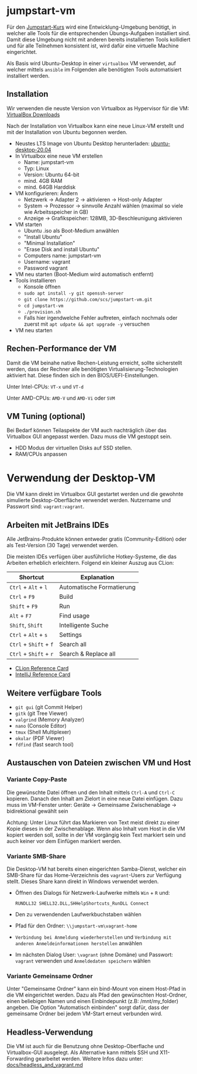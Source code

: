 jumpstart-vm
============

Für den [Jumpstart-Kurs](https://github.com/scs/jumpstart-docs) wird eine Entwicklung-Umgebung benötigt,
in welcher alle Tools für die entsprechenden Übungs-Aufgaben installiert sind.
Damit diese Umgebung nicht mit anderen bereits installierten Tools kollidiert
und für alle Teilnehmen konsistent ist,
wird dafür eine virtuelle Machine eingerichtet.

Als Basis wird Ubuntu-Desktop in einer `virtualbox` VM verwendet,
auf welcher mittels `ansible` im Folgenden alle benötigten Tools automatisiert installiert werden.


Installation
------------

Wir verwenden die neuste Version von Virtualbox as Hypervisor für die VM:
[VirtualBox Downloads](https://www.virtualbox.org/wiki/Downloads)

Nach der Installation von Virtualbox kann eine neue Linux-VM erstellt
und mit der Installation von Ubuntu begonnen werden.

* Neustes LTS Image von Ubuntu Desktop herunterladen: [ubuntu-desktop-20.04](https://ubuntu.com/download/desktop)
* In Virtualbox eine neue VM erstellen
  * Name: jumpstart-vm
  * Typ: Linux
  * Version: Ubuntu 64-bit
  * mind. 4GB RAM
  * mind. 64GB Harddisk
* VM konfigurieren: Ändern
  * Netzwerk -> Adapter 2 -> aktivieren -> Host-only Adapter
  * System -> Prozessor -> sinnvolle Anzahl wählen (maximal so viele wie Arbeitsspeicher in GB)
  * Anzeige -> Grafikspeicher: 128MB, 3D-Beschleunigung aktivieren
* VM starten
  * Ubuntu .iso als Boot-Medium anwählen
  * "Install Ubuntu"
  * "Minimal Installation"
  * "Erase Disk and install Ubuntu"
  * Computers name: jumpstart-vm
  * Username: vagrant
  * Password vagrant
* VM neu starten (Boot-Medium wird automatisch entfernt)
* Tools installieren
  * Konsole öffnen
  * `sudo apt install -y git openssh-server`
  * `git clone https://github.com/scs/jumpstart-vm.git`
  * `cd jumpstart-vm`
  * `./provision.sh`
  * Falls hier irgendwelche Fehler auftreten, einfach nochmals oder zuerst mit `apt udpate && apt upgrade -y` versuchen
* VM neu starten


Rechen-Performance der VM
-------------------------

Damit die VM beinahe native Rechen-Leistung erreicht,
sollte sicherstellt werden,
dass der Rechner alle benötigten Virtualisierung-Technologien aktiviert hat.
Diese finden sich in den BIOS/UEFI-Einstellungen.

Unter Intel-CPUs: `VT-x` und `VT-d`

Unter AMD-CPUs: `AMD-V` und `AMD-Vi` oder `SVM`


VM Tuning (optional)
---------

Bei Bedarf können Teilaspekte der VM auch nachträglich über das Virtualbox GUI angepasst werden.
Dazu muss die VM gestoppt sein.

* HDD Modus der virtuellen Disks auf SSD stellen.
* RAM/CPUs anpassen


Verwendung der Desktop-VM
=========================

Die VM kann direkt im Virtualbox GUI gestartet werden
und die gewohnte simulierte Desktop-Oberfläche verwendet werden.
Nutzername und Passwort sind: `vagrant:vagrant`.


Arbeiten mit JetBrains IDEs
---------------------------

Alle JetBrains-Produkte können entweder gratis (Community-Edition) oder als Test-Version (30 Tage) verwendet werden.

Die meisten IDEs verfügen über ausführliche Hotkey-Systeme,
die das Arbeiten erheblich erleichtern.
Folgend ein kleiner Auszug aus CLion:

| Shortcut               | Explanation                      |
|---                     |---                               |
| `Ctrl` + `Alt` + `l`   | Automatische Formatierung        |
| `Ctrl` + `F9`          | Build                            |
| `Shift` + `F9`         | Run                              |
| `Alt` + `F7`           | Find usage                       |
| `Shift`, `Shift`       | Intelligente Suche               |
| `Ctrl` + `Alt` + `s`   | Settings                         |
| `Ctrl` + `Shift` + `f` | Search all                       |
| `Ctrl` + `Shift` + `r` | Search & Replace all             |

* [CLion Reference Card](https://resources.jetbrains.com/storage/products/clion/docs/CLion_ReferenceCard.pdf)
* [IntelliJ Reference Card](https://resources.jetbrains.com/storage/products/intellij-idea/docs/IntelliJIDEA_ReferenceCard.pdf)


Weitere verfügbare Tools
------------------------

* `git gui` (git Commit Helper)
* `gitk` (git Tree Viewer)
* `valgrind` (Memory Analyzer)
* `nano` (Console Editor)
* `tmux` (Shell Multiplexer)
* `okular` (PDF Viewer)
* `fdfind` (fast search tool)


Austauschen von Dateien zwischen VM und Host
--------------------------------------------


### Variante Copy-Paste

Die gewünschte Datei öffnen und den Inhalt mittels `Ctrl-A` und `Ctrl-C` kopieren.
Danach den Inhalt am Zielort in eine neue Datei einfügen.
Dazu muss im VM-Fenster unter: Geräte -> Gemeinsame Zwischenablage -> bidirektional gewählt sein

Achtung:
Unter Linux führt das Markieren von Text meist direkt zu einer Kopie dieses in der Zwischenablage.
Wenn also Inhalt vom Host in die VM kopiert werden soll,
sollte in der VM vorgängig kein Text markiert sein
und auch keiner vor dem Einfügen markiert werden.


### Variante SMB-Share

Die Desktop-VM hat bereits einen eingerichten Samba-Dienst,
welcher ein SMB-Share für das Home-Verzeichnis des `vagrant`-Users zur Verfügung stellt.
Dieses Share kann direkt in Windows verwendet werden.

* Öffnen des Dialogs für Netzwerk-Laufwerke mittels `Win` + `R` und:

  ~~~~~~
  RUNDLL32 SHELL32.DLL,SHHelpShortcuts_RunDLL Connect
  ~~~~~~

* Den zu verwendenden Laufwerkbuchstaben wählen
* Pfad für den Ordner: `\\jumpstart-vm\vagrant-home`
* `Verbindung bei Anmeldung wiederherstellen` und `Verbindung mit anderen Anmeldeinformationen herstellen` anwählen
* Im nächsten Dialog User: `\vagrant` (ohne Domäne) und Passwort: `vagrant` verwenden und `Anmeldedaten speichern` wählen


### Variante Gemeinsame Ordner

Unter "Gemeinsame Ordner" kann ein bind-Mount von einem Host-Pfad in die VM eingerichtet werden.
Dazu als Pfad den gewünschten Host-Ordner, einen beliebigen Namen und einen Einbindepunkt (z.B: /mnt/my_folder) angeben.
Die Option "Automatisch einbinden" sorgt dafür,
dass der gemeinsame Ordner bei jedem VM-Start erneut verbunden wird.


Headless-Verwendung
-------------------

Die VM ist auch für die Benutzung ohne Desktop-Oberflache und Virtualbox-GUI ausgelegt.
Als Alternative kann mittels SSH und X11-Forwarding gearbeitet werden.
Weitere Infos dazu unter: [docs/headless_and_vagrant.md](docs/headless_and_vagrant.md)
